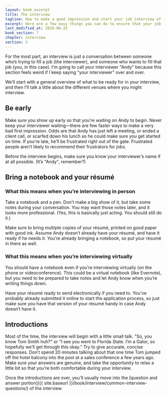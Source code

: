 ```yaml
---
layout: book_excerpt
title: The interview
tagline: How to make a good impression and start your job interview off on the right foot
excerpt: Here are a few easy things you can do to ensure that your job interviews start off on the right foot.
last_modified_at: 2016-06-25
book_section: 7
chapter: interview
section: 3
---
```

For the most part, an interview is just a conversation between someone who’s trying to fill a job (the interviewer), and someone who wants to fill that job (you, in this case). I’m going to call your interviewer "Andy" because this section feels weird if I keep saying “your interviewer” over and over.

We’ll start with a general overview of what to be ready for in your interview, and then I’ll talk a little about the different venues where you might interview.

## Be early

Make sure you show up early so that you’re waiting on Andy to begin. Never keep your interviewer waiting—there are few faster ways to make a very bad first impression. Odds are that Andy has just left a meeting, or ended a client call, or scarfed down his lunch so he could make sure you get started on time. If you’re late, he’ll be frustrated right out of the gate. Frustrated people aren’t likely to recommend their frustrators for jobs.

Before the interview begins, make sure you know your interviewer’s name if at all possible. (It’s "Andy", remember?)

## Bring a notebook and your résumé

### What this means when you’re interviewing in person

Take a notebook and a pen. Don’t make a big show of it, but take some notes during your conversation. You may want those notes later, and it looks more professional. (Yes, this is basically just acting. You should still do it.)

Make sure to bring multiple copies of your résumé, printed on good paper with good ink. Assume Andy doesn’t already have your résumé, and have it ready if he needs it. You’re already bringing a notebook, so put your résumé in there as well.

### What this means when you’re interviewing virtually

You should have a notebook even if you’re interviewing virtually (on the phone or videoconference). This could be a virtual notebook (like Evernote), but you need to be prepared to take notes and let Andy know when you’re writing things down.

Have your résumé ready to send electronically if you need to. You’ve probably already submitted it online to start the application process, so just make sure you have that version of your résumé handy in case Andy doesn’t have it.

## Introductions

Most of the time, the interview will begin with a little small talk. "So, you know Tom Smith huh?" or “I see you went to Florida State. I’m a Gator, so hopefully we’ll get through this okay.” Try to give accurate, concise responses. Don’t spend 20 minutes talking about that one time Tom jumped off the hotel balcony into the pool at a sales conference a few years ago. Make sure your answers are genuine, and take the opportunity to relax a little bit so that you’re both comfortable during your interview.

Once the introductions are over, you'll usually move into the [question and answer portion]({{ site.baseurl }}/book/interview/common-interview-questions/) of the interview.